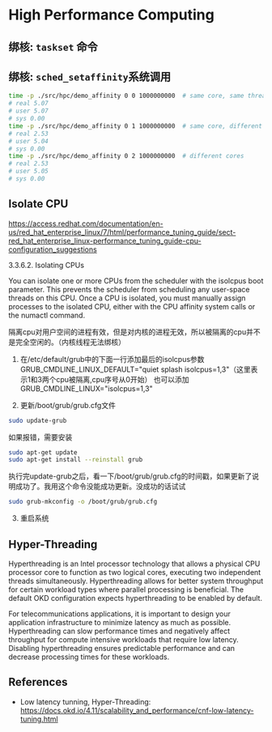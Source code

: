 # High Performance Computing

## 绑核: `taskset` 命令

## 绑核: `sched_setaffinity`系统调用

```bash
time -p ./src/hpc/demo_affinity 0 0 1000000000  # same core, same thread
# real 5.07
# user 5.07
# sys 0.00
time -p ./src/hpc/demo_affinity 0 1 1000000000  # same core, different threads
# real 2.53
# user 5.04
# sys 0.00
time -p ./src/hpc/demo_affinity 0 2 1000000000  # different cores
# real 2.53
# user 5.05
# sys 0.00
```

## Isolate CPU

https://access.redhat.com/documentation/en-us/red_hat_enterprise_linux/7/html/performance_tuning_guide/sect-red_hat_enterprise_linux-performance_tuning_guide-cpu-configuration_suggestions

3.3.6.2. Isolating CPUs

You can isolate one or more CPUs from the scheduler with the isolcpus boot parameter. This prevents the scheduler from scheduling any user-space threads on this CPU. Once a CPU is isolated, you must manually assign processes to the isolated CPU, either with the CPU affinity system calls or the numactl command.

隔离cpu对用户空间的进程有效，但是对内核的进程无效，所以被隔离的cpu并不是完全空闲的。（内核线程无法绑核）

1. 在/etc/default/grub中的下面一行添加最后的isolcpus参数
GRUB_CMDLINE_LINUX_DEFAULT="quiet splash isolcpus=1,3"（这里表示1和3两个cpu被隔离,cpu序号从0开始）
也可以添加GRUB_CMDLINE_LINUX="isolcpus=1,3"

2. 更新/boot/grub/grub.cfg文件
```bash
sudo update-grub
```
如果报错，需要安装
```bash
sudo apt-get update
sudo apt-get install --reinstall grub
```
执行完update-grub之后，看一下/boot/grub/grub.cfg的时间戳，如果更新了说明成功了。我用这个命令没能成功更新。没成功的话试试
```bash
sudo grub-mkconfig -o /boot/grub/grub.cfg
```

3. 重启系统

## Hyper-Threading
Hyperthreading is an Intel processor technology that allows a physical CPU processor core to function as two logical cores, executing two independent threads simultaneously. Hyperthreading allows for better system throughput for certain workload types where parallel processing is beneficial. The default OKD configuration expects hyperthreading to be enabled by default.

For telecommunications applications, it is important to design your application infrastructure to minimize latency as much as possible. Hyperthreading can slow performance times and negatively affect throughput for compute intensive workloads that require low latency. Disabling hyperthreading ensures predictable performance and can decrease processing times for these workloads.


## References

- Low latency tunning, Hyper-Threading: https://docs.okd.io/4.11/scalability_and_performance/cnf-low-latency-tuning.html